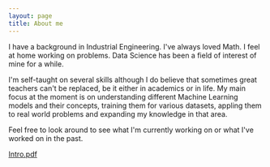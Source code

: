 ```yaml
---
layout: page
title: About me
---
```


I have a background in Industrial Engineering. I've always loved Math. I feel at home working on problems. Data Science has been a field of interest of mine for a while. 

I'm self-taught on several skills although I do believe that sometimes great teachers can't be replaced, be it either in academics or in life. My main focus at the moment is on understanding different Machine Learning models and their concepts, training them for various datasets, appling them to real world problems and expanding my knowledge in that area.


Feel free to look around to see what I'm currently working on or what I've worked on in the past. 

[Intro.pdf](http://tomthomas.github.io/tomthomas/pdf/Tomthomas2020T.pdf)
